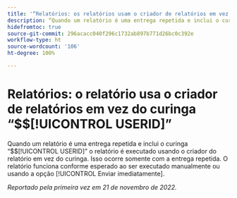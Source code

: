 ```yaml
---
title: '“Relatórios: os relatórios usam o criador de relatórios em vez do curinga $$USERID”'
description: “Quando um relatório é uma entrega repetida e inclui o curinga $$USERID, o relatório é executado usando o criador do relatório em vez do curinga. Isso ocorre somente com a entrega repetida. O relatório funciona conforme esperado ao ser executado manualmente ou usando a opção Enviar imediatamente.”
hidefromtoc: true
source-git-commit: 296acacc040f296c1732ab897b771d26bc0c392e
workflow-type: ht
source-wordcount: '106'
ht-degree: 100%

---
```



# Relatórios: o relatório usa o criador de relatórios em vez do curinga “$$[!UICONTROL USERID]”

Quando um relatório é uma entrega repetida e inclui o curinga “$$[!UICONTROL USERID]” o relatório é executado usando o criador do relatório em vez do curinga. Isso ocorre somente com a entrega repetida. O relatório funciona conforme esperado ao ser executado manualmente ou usando a opção [!UICONTROL Enviar imediatamente].

_Reportado pela primeira vez em 21 de novembro de 2022._

